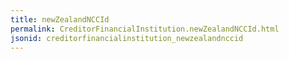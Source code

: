 ```yaml
---
title: newZealandNCCId
permalink: CreditorFinancialInstitution.newZealandNCCId.html
jsonid: creditorfinancialinstitution_newzealandnccid
---
```

